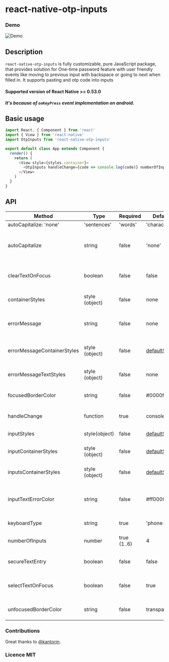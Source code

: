 # react-native-otp-inputs

### Demo

![Demo](https://user-images.githubusercontent.com/17621507/36565065-a03b98b0-181f-11e8-9a54-09d978bec892.gif)

## Description

`react-native-otp-inputs` is fully customizable, pure JavaScript package, that provides solution for One-time password feature with user friendly events like moving to previous input with backspace or going to next when filled in. It supports pasting and otp code into inputs

#### Supported version of React Native >= 0.53.0

**_It's because of `onKeyPress` event implementation on android._**

## Basic usage

```js
import React, { Component } from 'react'
import { View } from 'react-native'
import OtpInputs from 'react-native-otp-inputs'

export default class App extends Component {
  render() {
    return (
      <View style={styles.container}>
        <OtpInputs handleChange={code => console.log(code)} numberOfInputs={6} />
      </View>
    )
  }
}
```

## API

| Method                      | Type           | Required    | Default                                                                                                                                      | Description                                                    |
| --------------------------- | -------------- | ----------- | -------------------------------------------------------------------------------------------------------------------------------------------- | -------------------------------------------------------------- |
| autoCapitalize: 'none'      | 'sentences'    | 'words'     | 'characters'                                                                                                                                 |
| autoCapitalize              | string         | false       | 'none'                                                                                                                                       | Defines input auto capitalization (only use with keyboardType) |
| clearTextOnFocus            | boolean        | false       | false                                                                                                                                        | Defines if input text should be cleared on focus               |
| containerStyles             | style (object) | false       | none                                                                                                                                         | Styles applied to whole container                              |
| errorMessage                | string         | false       | none                                                                                                                                         | Error message that is displayed above inputs                   |
| errorMessageContainerStyles | style (object) | false       | [defaultStyles](https://github.com/dsznajder/react-native-otp-inputs/blob/3a11f9bee4c2588046535ac244d4d6b7a74ab7b0/lib/defaultStyles.ts#L28) | Styles applied to error message container                      |
| errorMessageTextStyles      | style (object) | false       | none                                                                                                                                         | Styles applied to error message text                           |
| focusedBorderColor          | string         | false       | #0000ff                                                                                                                                      | borderColor of input when focused                              |
| handleChange                | function       | true        | console.log                                                                                                                                  | Returns otp code which is typed in inputs                      |
| inputStyles                 | style(object)  | false       | [defaultStyles](https://github.com/dsznajder/react-native-otp-inputs/blob/3a11f9bee4c2588046535ac244d4d6b7a74ab7b0/lib/defaultStyles.ts#L15) | Styles applied to single input                                 |
| inputContainerStyles        | style (object) | false       | [defaultStyles](https://github.com/dsznajder/react-native-otp-inputs/blob/3a11f9bee4c2588046535ac244d4d6b7a74ab7b0/lib/defaultStyles.ts#L8)  | Styles applied to each input container                         |
| inputsContainerStyles       | style (object) | false       | [defaultStyles](https://github.com/dsznajder/react-native-otp-inputs/blob/3a11f9bee4c2588046535ac244d4d6b7a74ab7b0/lib/defaultStyles.ts#L22) | Styles applied to inputs container                             |
| inputTextErrorColor         | string         | false       | #ff0000                                                                                                                                      | Color of text inside input container when error is passed in   |
| keyboardType                | string         | true        | 'phone-pad'                                                                                                                                  | Keyboard type for inputs                                       |
| numberOfInputs              | number         | true (1..6) | 4                                                                                                                                            | How many inputs should be rendered                             |
| secureTextEntry             | boolean        | false       | false                                                                                                                                        | Defines if input will hide text inside                         |
| selectTextOnFocus           | boolean        | false       | true                                                                                                                                         | Defines if input text should be selected on focus              |
| unfocusedBorderColor        | string         | false       | transparent                                                                                                                                  | borderColor of input when not focused                          |

### Contributions

Great thanks to [@kantorm](https://github.com/kantorm).

### Licence MIT
